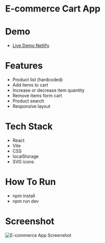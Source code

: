 # E-commerce Cart App

# Demo
- [Live Demo Netlify]()

# Features
- Product list (hardcoded)
- Add items to cart
- Increase or decrease item quantity
- Remove items form cart
- Product search
- Responsive layout

# Tech Stack
- React
- Vite
- CSS
- localStorage
- SVG icons

# How To Run
- npm install
- npm run dev

# Screenshot
![E-commerce App Screenshot]()